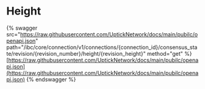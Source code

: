 # Height

{% swagger src="https://raw.githubusercontent.com/UptickNetwork/docs/main/pubilc/openapi.json" path="/ibc/core/connection/v1/connections/{connection_id}/consensus_state/revision/{revision_number}/height/{revision_height}" method="get" %}
[https://raw.githubusercontent.com/UptickNetwork/docs/main/pubilc/openapi.json](https://raw.githubusercontent.com/UptickNetwork/docs/main/pubilc/openapi.json)
{% endswagger %}
